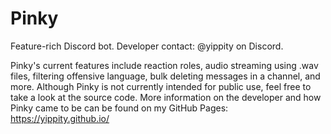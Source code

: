 # Pinky
Feature-rich Discord bot. Developer contact: @yippity on Discord.

Pinky's current features include reaction roles, audio streaming using .wav files, filtering offensive language, bulk deleting messages in a channel, and more. Although Pinky is not currently intended for public use, feel free to take a look at the source code. More information on the developer and how Pinky came to be can be found on my GitHub Pages: https://yippity.github.io/
